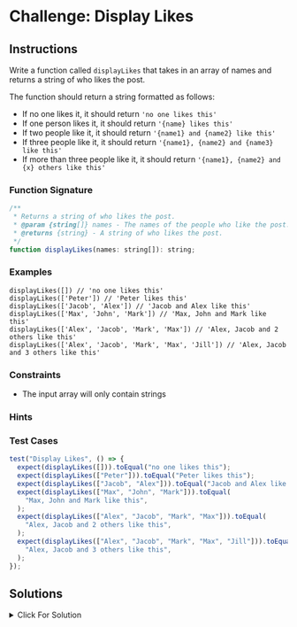# Challenge: Display Likes

## Instructions

Write a function called `displayLikes` that takes in an array of names and returns a string of who likes the post.

The function should return a string formatted as follows:

- If no one likes it, it should return `'no one likes this'`
- If one person likes it, it should return `'{name} likes this'`
- If two people like it, it should return `'{name1} and {name2} like this'`
- If three people like it, it should return `'{name1}, {name2} and {name3} like this'`
- If more than three people like it, it should return `'{name1}, {name2} and {x} others like this'`

### Function Signature

```js
/**
 * Returns a string of who likes the post.
 * @param {string[]} names - The names of the people who like the post.
 * @returns {string} - A string of who likes the post.
 */
function displayLikes(names: string[]): string;
```

### Examples

```JS
displayLikes([]) // 'no one likes this'
displayLikes(['Peter']) // 'Peter likes this'
displayLikes(['Jacob', 'Alex']) // 'Jacob and Alex like this'
displayLikes(['Max', 'John', 'Mark']) // 'Max, John and Mark like this'
displayLikes(['Alex', 'Jacob', 'Mark', 'Max']) // 'Alex, Jacob and 2 others like this'
displayLikes(['Alex', 'Jacob', 'Mark', 'Max', 'Jill']) // 'Alex, Jacob and 3 others like this'
```

### Constraints

- The input array will only contain strings

### Hints

### Test Cases

```js
test("Display Likes", () => {
  expect(displayLikes([])).toEqual("no one likes this");
  expect(displayLikes(["Peter"])).toEqual("Peter likes this");
  expect(displayLikes(["Jacob", "Alex"])).toEqual("Jacob and Alex like this");
  expect(displayLikes(["Max", "John", "Mark"])).toEqual(
    "Max, John and Mark like this",
  );
  expect(displayLikes(["Alex", "Jacob", "Mark", "Max"])).toEqual(
    "Alex, Jacob and 2 others like this",
  );
  expect(displayLikes(["Alex", "Jacob", "Mark", "Max", "Jill"])).toEqual(
    "Alex, Jacob and 3 others like this",
  );
});
```

## Solutions

<details>
  <summary>Click For Solution</summary>

```js
function displayLikes(names) {
  const length = names.length;

  if (length === 0) {
    return "no one likes this";
  } else if (length === 1) {
    return `${names[0]} likes this`;
  } else if (length === 2) {
    return `${names[0]} and ${names[1]} like this`;
  } else if (length === 3) {
    return `${names[0]}, ${names[1]} and ${names[2]} like this`;
  } else {
    return `${names[0]}, ${names[1]} and ${length - 2} others like this`;
  }
}
```

### Explanation

This is pretty simple as it just requires a bunch of if statements. We could also use a switch statement here, but it would be a bit more verbose.

- Get the length of the array and then check if it's 0, 1, 2, 3, or more. Depending on the length, we return the appropriate string.
- If there are more than 3 names, we return the first two names, and then the length minus 2 for the number of others.

</details>
